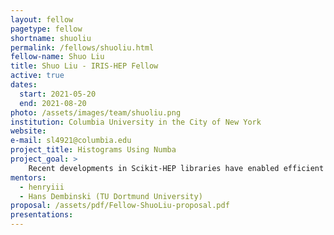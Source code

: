 ```yaml
---
layout: fellow
pagetype: fellow
shortname: shuoliu
permalink: /fellows/shuoliu.html
fellow-name: Shuo Liu
title: Shuo Liu - IRIS-HEP Fellow
active: true
dates:
  start: 2021-05-20
  end: 2021-08-20
photo: /assets/images/team/shuoliu.png
institution: Columbia University in the City of New York
website:
e-mail: sl4921@columbia.edu
project_title: Histograms Using Numba
project_goal: >
    Recent developments in Scikit-HEP libraries have enabled efficient histogramming powered by boost-histogram and fitting into a larger ecosystem of users. Numba is a high-performance Python compiler that uses the industry-standard LLVM compiler library. To enable a fully Numba-enabled event loop for analyses, histogramming step needs to be implemented. In this summer, I will investigate ways to enable boost-histogram’s histogramming fill from inside the LLVM Numba loop without stepping through Python.
mentors:
  - henryiii
  - Hans Dembinski (TU Dortmund University)
proposal: /assets/pdf/Fellow-ShuoLiu-proposal.pdf
presentations:
---
```

